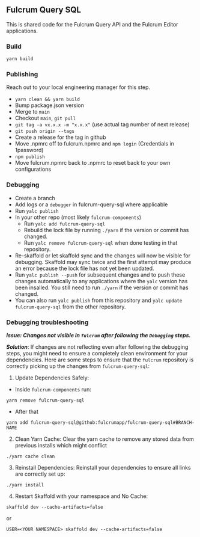 ## Fulcrum Query SQL

This is shared code for the Fulcrum Query API and the Fulcrum Editor applications.

### Build

```sh
yarn build
```

### Publishing
Reach out to your local engineering manager for this step.

- `yarn clean && yarn build`
- Bump package.json version
- Merge to `main`
- Checkout `main`, `git pull`
- `git tag -a vx.x.x -m "x.x.x"` (use actual tag number of next release)
- `git push origin --tags`
- Create a release for the tag in github
- Move .npmrc off to fulcrum.npmrc and `npm login` (Credentials in 1password)
- `npm publish`
- Move fulcrum.npmrc back to .npmrc to reset back to your own configurations

### Debugging

- Create a branch
- Add logs or a `debugger` in fulcrum-query-sql where applicable
- Run `yalc publish`
- In your other repo (most likely `fulcrum-components`)
  - Run `yalc add fulcrum-query-sql`
  - Rebuild the lock file by running `./yarn` if the version or commit has changed.
  - Run `yalc remove fulcrum-query-sql` when done testing in that repository.
- Re-skaffold or let skaffold sync and the changes will now be visible for debugging. Skaffold may sync twice and the first attempt may produce an error because the lock file has not yet been updated.
- Run `yalc publish --push` for subsequent changes and to push these changes automatically to any applications where the `yalc` version has been insalled. You still need to run `./yarn` if the version or commit has changed.
- You can also run `yalc publish` from this repository and `yalc update fulcrum-query-sql` from the other repository.

### Debugging troubleshooting

***Issue: Changes not visible in `fulcrum` after following the `Debugging` steps.***

***Solution***: If changes are not reflecting even after following the debugging steps, you might need to ensure a completely clean environment for your dependencies. Here are some steps to ensure that the `fulcrum` repository is correctly picking up the changes from `fulcrum-query-sql`:

1. Update Dependencies Safely:
- Inside `fulcrum-components` run:

```
yarn remove fulcrum-query-sql
```
- After that

```
yarn add fulcrum-query-sql@github:fulcrumapp/fulcrum-query-sql#BRANCH-NAME
```
2. Clean Yarn Cache: Clear the yarn cache to remove any stored data from previous installs which might conflict

```
./yarn cache clean

```

3. Reinstall Dependencies: Reinstall your dependencies to ensure all links are correctly set up:

```
./yarn install
```

4. Restart Skaffold with your namespace  and No Cache:

```
skaffold dev --cache-artifacts=false
```
or

```
USER=<YOUR NAMESPACE> skaffold dev --cache-artifacts=false
```

